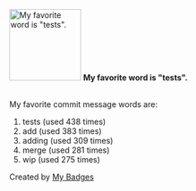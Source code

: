 <img src="https://my-badges.github.io/my-badges/favorite-word.png" alt="My favorite word is &quot;tests&quot;." title="My favorite word is &quot;tests&quot;." width="128">
<strong>My favorite word is &quot;tests&quot;.</strong>
<br><br>

My favorite commit message words are:

1. tests (used 438 times)
2. add (used 383 times)
3. adding (used 309 times)
4. merge (used 281 times)
5. wip (used 275 times)


Created by <a href="https://github.com/my-badges/my-badges">My Badges</a>